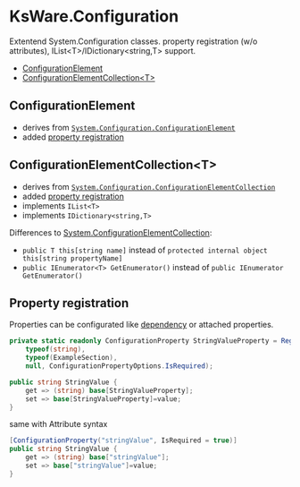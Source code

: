 ﻿# KsWare.Configuration
Extentend System.Configuration classes. property registration (w/o attributes), IList&lt;T>/IDictionary&lt;string,T> support.

- [ConfigurationElement](#ConfigurationElement)
- [ConfigurationElementCollection&lt;T&gt;](#ConfigurationElementCollection&lt;T&gt;)

## ConfigurationElement
- derives from [`System.Configuration.ConfigurationElement`](https://docs.microsoft.com/en-US/dotnet/api/system.configuration.configurationelement)
- added [property registration](#Property-registration)

## ConfigurationElementCollection&lt;T&gt;
- derives from [`System.Configuration.ConfigurationElementCollection`](https://docs.microsoft.com/en-US/dotnet/api/system.configuration.configurationelementcollection)
- added [property registration](#Property-registration)
- implements `IList<T>`
- implements `IDictionary<string,T>`

Differences to [System.ConfigurationElementCollection](https://docs.microsoft.com/de-de/dotnet/api/system.configuration.configurationelementcollection):
- `public T this[string name]` instead of `protected internal object this[string propertyName]`
- `public IEnumerator<T> GetEnumerator()` instead of `public IEnumerator GetEnumerator()`

## Property registration
Properties can be configurated like [dependency](https://docs.microsoft.com/de-de/dotnet/framework/wpf/advanced/how-to-implement-a-dependency-property) or attached properties.

```csharp
private static readonly ConfigurationProperty StringValueProperty = Register("stringValue",
	typeof(string),
	typeof(ExampleSection),
	null, ConfigurationPropertyOptions.IsRequired);

public string StringValue {
	get => (string) base[StringValueProperty];
	set => base[StringValueProperty]=value;
}

```
same with Attribute syntax
```csharp
[ConfigurationProperty("stringValue", IsRequired = true)]
public string StringValue {
	get => (string) base["stringValue"];
	set => base["stringValue"]=value;
}
```
